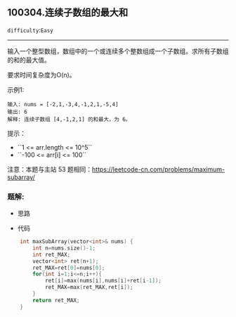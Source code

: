 ## 100304.连续子数组的最大和
``difficulty``:``Easy``  
<hr>
输入一个整型数组，数组中的一个或连续多个整数组成一个子数组。求所有子数组的和的最大值。

要求时间复杂度为O(n)。

 

示例1:

```
输入: nums = [-2,1,-3,4,-1,2,1,-5,4]
输出: 6
解释: 连续子数组 [4,-1,2,1] 的和最大，为 6。
```

 

提示：

<ul>
	<li>``1 <= arr.length <= 10^5``</li>
	<li>``-100 <= arr[i] <= 100``</li>
</ul>

注意：本题与主站 53 题相同：<a href="https://leetcode-cn.com/problems/maximum-subarray/">https://leetcode-cn.com/problems/maximum-subarray/</a>

 

### 题解:  
* 思路  

* 代码  
```c++
	int maxSubArray(vector<int>& nums) {
		int n=nums.size()-1;
        int ret_MAX;
        vector<int> ret(n+1);
        ret_MAX=ret[0]=nums[0];
        for(int i=1;i<=n;i++){
            ret[i]=max(nums[i],nums[i]+ret[i-1]);
            ret_MAX=max(ret_MAX,ret[i]);
        }
        return ret_MAX;
    }
```